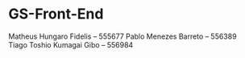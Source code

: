 # GS-Front-End

Matheus Hungaro Fidelis        – 555677 
Pablo Menezes Barreto          – 556389  
Tiago Toshio Kumagai Gibo   –  556984 
